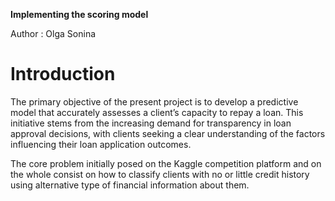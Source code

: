 
**Implementing the scoring model**


Author : Olga Sonina

# **Introduction**

The primary objective of the present project is to develop a predictive model that accurately assesses a client’s capacity to repay a loan. This initiative stems from the increasing demand for transparency in loan approval decisions, with clients seeking a clear understanding of the factors influencing their loan application outcomes.

The core problem initially posed on the Kaggle competition platform and on the whole consist on how to classify clients with no or little credit history using alternative type of financial information about them.

